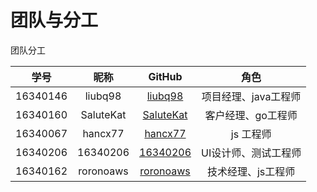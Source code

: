 # 团队与分工
团队分工  
  
| 学号	 | 昵称 | GitHub | 角色 |  
| :------------: | :-------------: | :------------: | :-------------: |  
| 16340146 | liubq98 | [liubq98](https://github.com/liubq98) | 项目经理、java工程师 |  
| 16340160 | SaluteKat | [SaluteKat](https://github.com/SaluteKat) | 客户经理、go工程师 | 
| 16340067 | hancx77 | [hancx77](https://github.com/hancx77) | 	js 工程师 | 
| 16340206 | 16340206 | [16340206](https://github.com/16340206) | UI设计师、测试工程师 |  
| 16340162 | roronoaws | [roronoaws](https://github.com/roronoaws) | 技术经理、js工程师 |  
